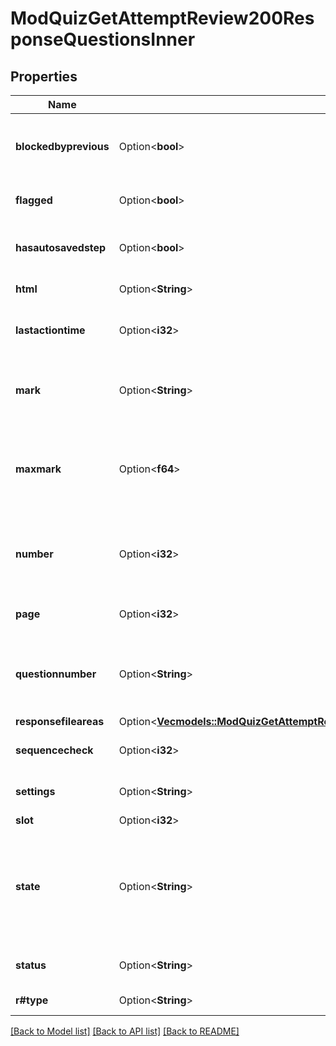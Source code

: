 # ModQuizGetAttemptReview200ResponseQuestionsInner

## Properties

Name | Type | Description | Notes
------------ | ------------- | ------------- | -------------
**blockedbyprevious** | Option<**bool**> | whether the question is blocked by the previous question | [optional]
**flagged** | Option<**bool**> | whether the question is flagged or not | [optional]
**hasautosavedstep** | Option<**bool**> | whether this question attempt has autosaved data | [optional]
**html** | Option<**String**> | the question rendered | [optional]
**lastactiontime** | Option<**i32**> | the timestamp of the most recent step in this question attempt | [optional]
**mark** | Option<**String**> | the mark awarded.                     It will be returned only if the user is allowed to see it. | [optional]
**maxmark** | Option<**f64**> | the maximum mark possible for this question attempt.                     It will be returned only if the user is allowed to see it. | [optional]
**number** | Option<**i32**> | DO NOT USE. Use questionnumber. Only retained for backwards compatibility. | [optional]
**page** | Option<**i32**> | page of the quiz this question appears on | [optional]
**questionnumber** | Option<**String**> | The question number to display for this question, e.g. \"7\", \"i\" or \"Custom-B)\". | [optional]
**responsefileareas** | Option<[**Vec<models::ModQuizGetAttemptReview200ResponseQuestionsInnerResponsefileareasInner>**](mod_quiz_get_attempt_review_200_response_questions_inner_responsefileareas_inner.md)> |  | [optional]
**sequencecheck** | Option<**i32**> | the number of real steps in this attempt | [optional]
**settings** | Option<**String**> | Question settings (JSON encoded). | [optional]
**slot** | Option<**i32**> | slot number | [optional]
**state** | Option<**String**> | the state where the question is in.                     It will not be returned if the user cannot see it due to the quiz display correctness settings. | [optional]
**status** | Option<**String**> | current formatted state of the question | [optional]
**r#type** | Option<**String**> | question type, i.e: multichoice | [optional]

[[Back to Model list]](../README.md#documentation-for-models) [[Back to API list]](../README.md#documentation-for-api-endpoints) [[Back to README]](../README.md)


